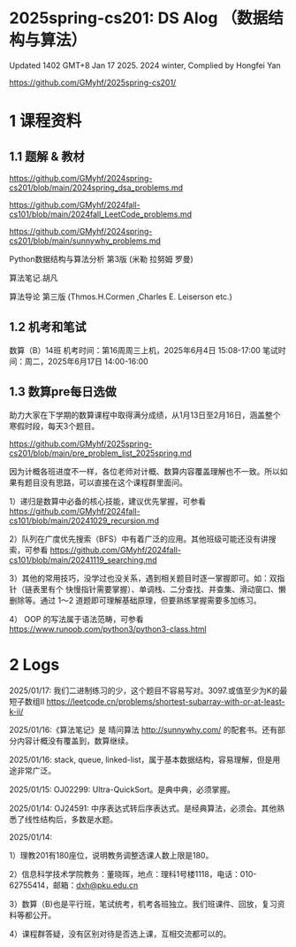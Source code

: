 # 2025spring-cs201: DS Alog （数据结构与算法）

Updated 1402 GMT+8 Jan 17 2025. 2024 winter, Complied by Hongfei Yan

https://github.com/GMyhf/2025spring-cs201/



# 1 课程资料

## 1.1 题解 & 教材

https://github.com/GMyhf/2024spring-cs201/blob/main/2024spring_dsa_problems.md

https://github.com/GMyhf/2024fall-cs101/blob/main/2024fall_LeetCode_problems.md

https://github.com/GMyhf/2024spring-cs201/blob/main/sunnywhy_problems.md

Python数据结构与算法分析 第3版 (米勒 拉努姆 罗曼) 

算法笔记.胡凡

算法导论 第三版  (Thmos.H.Cormen ,Charles E. Leiserson etc.)



## 1.2 机考和笔试

数算（B）14班
机考时间：第16周周三上机，2025年6月4日 15:08-17:00
笔试时间：周二，2025年6月17日 14:00-16:00



## 1.3 数算pre每日选做

助力大家在下学期的数算课程中取得满分成绩，从1月13日至2月16日，涵盖整个寒假时段，每天3个题目。

https://github.com/GMyhf/2025spring-cs201/blob/main/pre_problem_list_2025spring.md

因为计概各班进度不一样，各位老师对计概、数算内容覆盖理解也不一致。所以如果有题目没有思路，可以直接在这个课程群里面问。

1）递归是数算中必备的核心技能，建议优先掌握，可参看 https://github.com/GMyhf/2024fall-cs101/blob/main/20241029_recursion.md 

2）队列在广度优先搜索（BFS）中有着广泛的应用。其他班级可能还没有讲搜索，可参看 https://github.com/GMyhf/2024fall-cs101/blob/main/20241119_searching.md  

3）其他的常用技巧，没学过也没关系，遇到相关题目时逐一掌握即可。如：双指针（链表里有个 快慢指针需要掌握）、单调栈、二分查找、并查集、滑动窗口、懒删除等。通过 1～2 道题即可理解基础原理，但要熟练掌握需要多加练习。

4） OOP 的写法属于语法范畴，可参看 https://www.runoob.com/python3/python3-class.html





# 2 Logs

2025/01/17: 我们二进制练习的少，这个题目不容易写对。3097.或值至少为K的最短子数组II
https://leetcode.cn/problems/shortest-subarray-with-or-at-least-k-ii/

2025/01/16:《算法笔记》是 晴问算法 http://sunnywhy.com/ 的配套书。还有部分内容计概没有覆盖到，数算继续。

2025/01/16: stack, queue, linked-list，属于基本数据结构，容易理解，但是用途非常广泛。

2025/01/15: OJ02299: Ultra-QuickSort。是典中典，必须掌握。

2025/01/14: OJ24591: 中序表达式转后序表达式。是经典算法，必须会。其他熟悉了线性结构后，多数是水题。

2025/01/14: 

1）理教201有180座位，说明教务调整选课人数上限是180。

2）信息科学技术学院教务：董晓晖，地点：理科1号楼1118，电话：010-62755414，邮箱：dxh@pku.edu.cn 

3）数算（B)也是平行班，笔试统考，机考各班独立。我们班课件、回放，复习资料等都公开。

4）课程群答疑，没有区别对待是否选上课，互相交流都可以的。